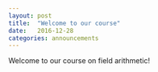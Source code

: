 ```yaml
---
layout: post
title:  "Welcome to our course"
date:   2016-12-28
categories: announcements 
---
```


Welcome to our course on field arithmetic!

